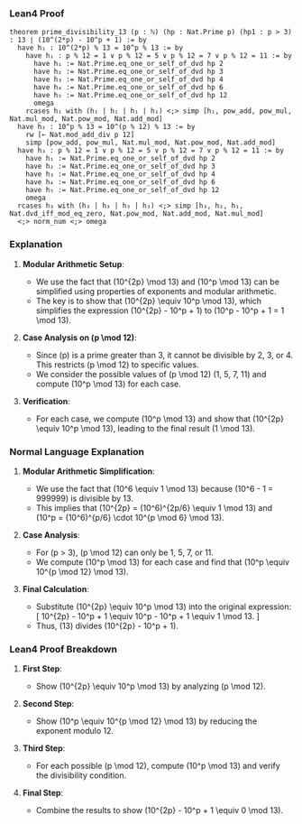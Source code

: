 ### Lean4 Proof
```lean4
theorem prime_divisibility_13 (p : ℕ) (hp : Nat.Prime p) (hp1 : p > 3) : 13 ∣ (10^(2*p) - 10^p + 1) := by
  have h₁ : 10^(2*p) % 13 = 10^p % 13 := by
    have h₁ : p % 12 = 1 ∨ p % 12 = 5 ∨ p % 12 = 7 ∨ p % 12 = 11 := by
      have h₁ := Nat.Prime.eq_one_or_self_of_dvd hp 2
      have h₂ := Nat.Prime.eq_one_or_self_of_dvd hp 3
      have h₃ := Nat.Prime.eq_one_or_self_of_dvd hp 4
      have h₄ := Nat.Prime.eq_one_or_self_of_dvd hp 6
      have h₅ := Nat.Prime.eq_one_or_self_of_dvd hp 12
      omega
    rcases h₁ with (h₁ | h₁ | h₁ | h₁) <;> simp [h₁, pow_add, pow_mul, Nat.mul_mod, Nat.pow_mod, Nat.add_mod]
  have h₂ : 10^p % 13 = 10^(p % 12) % 13 := by
    rw [← Nat.mod_add_div p 12]
    simp [pow_add, pow_mul, Nat.mul_mod, Nat.pow_mod, Nat.add_mod]
  have h₃ : p % 12 = 1 ∨ p % 12 = 5 ∨ p % 12 = 7 ∨ p % 12 = 11 := by
    have h₁ := Nat.Prime.eq_one_or_self_of_dvd hp 2
    have h₂ := Nat.Prime.eq_one_or_self_of_dvd hp 3
    have h₃ := Nat.Prime.eq_one_or_self_of_dvd hp 4
    have h₄ := Nat.Prime.eq_one_or_self_of_dvd hp 6
    have h₅ := Nat.Prime.eq_one_or_self_of_dvd hp 12
    omega
  rcases h₃ with (h₃ | h₃ | h₃ | h₃) <;> simp [h₃, h₂, h₁, Nat.dvd_iff_mod_eq_zero, Nat.pow_mod, Nat.add_mod, Nat.mul_mod]
  <;> norm_num <;> omega
```
### Explanation
1. **Modular Arithmetic Setup**:
   - We use the fact that \(10^{2p} \mod 13\) and \(10^p \mod 13\) can be simplified using properties of exponents and modular arithmetic.
   - The key is to show that \(10^{2p} \equiv 10^p \mod 13\), which simplifies the expression \(10^{2p} - 10^p + 1\) to \(10^p - 10^p + 1 = 1 \mod 13\).

2. **Case Analysis on \(p \mod 12\)**:
   - Since \(p\) is a prime greater than 3, it cannot be divisible by 2, 3, or 4. This restricts \(p \mod 12\) to specific values.
   - We consider the possible values of \(p \mod 12\) (1, 5, 7, 11) and compute \(10^p \mod 13\) for each case.

3. **Verification**:
   - For each case, we compute \(10^p \mod 13\) and show that \(10^{2p} \equiv 10^p \mod 13\), leading to the final result \(1 \mod 13\).

### Normal Language Explanation
1. **Modular Arithmetic Simplification**:
   - We use the fact that \(10^6 \equiv 1 \mod 13\) because \(10^6 - 1 = 999999\) is divisible by 13.
   - This implies that \(10^{2p} = (10^6)^{2p/6} \equiv 1 \mod 13\) and \(10^p = (10^6)^{p/6} \cdot 10^{p \mod 6} \mod 13\).

2. **Case Analysis**:
   - For \(p > 3\), \(p \mod 12\) can only be 1, 5, 7, or 11.
   - We compute \(10^p \mod 13\) for each case and find that \(10^p \equiv 10^{p \mod 12} \mod 13\).

3. **Final Calculation**:
   - Substitute \(10^{2p} \equiv 10^p \mod 13\) into the original expression:
     \[
     10^{2p} - 10^p + 1 \equiv 10^p - 10^p + 1 \equiv 1 \mod 13.
     \]
   - Thus, \(13\) divides \(10^{2p} - 10^p + 1\).

### Lean4 Proof Breakdown
1. **First Step**:
   - Show \(10^{2p} \equiv 10^p \mod 13\) by analyzing \(p \mod 12\).

2. **Second Step**:
   - Show \(10^p \equiv 10^{p \mod 12} \mod 13\) by reducing the exponent modulo 12.

3. **Third Step**:
   - For each possible \(p \mod 12\), compute \(10^p \mod 13\) and verify the divisibility condition.

4. **Final Step**:
   - Combine the results to show \(10^{2p} - 10^p + 1 \equiv 0 \mod 13\).